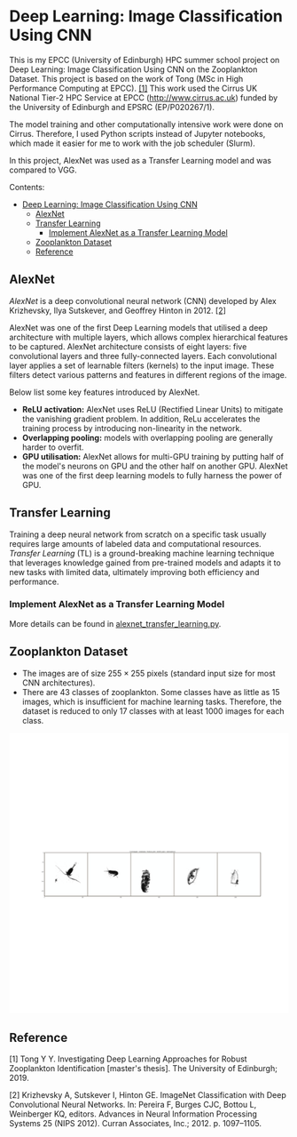 # Deep Learning: Image Classification Using CNN

This is my EPCC (University of Edinburgh) HPC summer school project on Deep Learning: Image Classification Using CNN on the Zooplankton Dataset. This project is based on the work of Tong (MSc in High Performance Computing at EPCC). [[1]](#reference)
This work used the Cirrus UK National Tier-2 HPC Service at EPCC (http://www.cirrus.ac.uk) funded by the University of Edinburgh and EPSRC (EP/P020267/1).

The model training and other computationally intensive work were done on Cirrus. Therefore, I used Python scripts instead of Jupyter notebooks, which made it easier for me to work with the job scheduler (Slurm).

In this project, AlexNet was used as a Transfer Learning model and was compared to VGG.

Contents:

- [Deep Learning: Image Classification Using CNN](#deep-learning-image-classification-using-cnn)
  - [AlexNet](#alexnet)
  - [Transfer Learning](#transfer-learning)
    - [Implement AlexNet as a Transfer Learning Model](#implement-alexnet-as-a-transfer-learning-model)
  - [Zooplankton Dataset](#zooplankton-dataset)
  - [Reference](#reference)

## AlexNet

*AlexNet* is a deep convolutional neural network (CNN) developed by Alex Krizhevsky, Ilya Sutskever, and Geoffrey Hinton in 2012. [[2]](#reference)

AlexNet was one of the first Deep Learning models that utilised a deep architecture with multiple layers, which allows complex hierarchical features to be captured. AlexNet architecture consists of eight layers: five convolutional layers and three fully-connected layers. Each convolutional layer applies a set of learnable filters (kernels) to the input image. These filters detect various patterns and features in different regions of the image.

Below list some key features introduced by AlexNet.

- **ReLU activation:** AlexNet uses ReLU (Rectified Linear Units) to mitigate the vanishing gradient problem. In addition, ReLu accelerates the training process by introducing non-linearity in the network.
- **Overlapping pooling:** models with overlapping pooling are generally harder to overfit.
- **GPU utilisation:** AlexNet allows for multi-GPU training by putting half of the model's neurons on GPU and the other half on another GPU. AlexNet was one of the first deep learning models to fully harness the power of GPU.

## Transfer Learning

Training a deep neural network from scratch on a specific task usually requires large amounts of labeled data and computational resources. *Transfer Learning* (TL) is a ground-breaking machine learning technique that leverages knowledge gained from pre-trained models and adapts it to new tasks with limited data, ultimately improving both efficiency and performance.

### Implement AlexNet as a Transfer Learning Model

More details can be found in [alexnet_transfer_learning.py](https://github.com/liyiyan128/EPCC-HPC-Deep-Learning-Plankton-Classification/blob/main/src/alexnet_transfer_learning.py).

## Zooplankton Dataset

- The images are of size $255 \times 255$ pixels (standard input size for most CNN architectures).
- There are 43 classes of zooplankton. Some classes have as little as 15 images, which is insufficient for machine learning tasks. Therefore, the dataset is reduced to only 17 classes with at least 1000 images for each class.

![Visualisation of the Zooplankton dataset: five images from five different classes](https://github.com/liyiyan128/EPCC-HPC-Deep-Learning-Plankton-Classification/blob/main/src/planktons.png)

## Reference

[1] Tong Y Y. Investigating Deep Learning Approaches for Robust Zooplankton Identification [master's thesis]. The University of Edinburgh; 2019.

[2] Krizhevsky A, Sutskever I, Hinton GE. ImageNet Classification with Deep Convolutional Neural Networks. In: Pereira F, Burges CJC, Bottou L, Weinberger KQ, editors. Advances in Neural Information Processing Systems 25 (NIPS 2012). Curran Associates, Inc.; 2012. p. 1097–1105.
